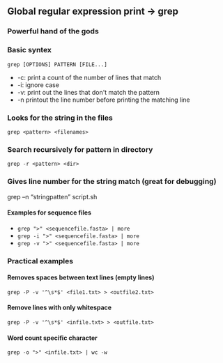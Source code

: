 ## Global regular expression print -> grep
### Powerful hand of the gods

### Basic syntex 
```grep [OPTIONS] PATTERN [FILE...]```

- -c: print a count of the number of lines that match
- -i: ignore case 
- -v: print out the lines that don't match the pattern
- -n printout the line number before printing the matching line

### Looks for the string in the files
```grep <pattern> <filenames>```    
  
### Search recursively for pattern in directory
```grep -r <pattern> <dir>``` 

### Gives line number for the string match (great for debugging)
grep –n “stringpatten” script.sh

#### Examples for sequence files 
- ```grep ">" <sequencefile.fasta> | more```
- ```grep -i ">" <sequencefile.fasta> | more```
- ```grep -v ">" <sequencefile.fasta> | more```

### Practical examples 

#### Removes spaces between text lines (empty lines)
```grep -P -v '^\s*$' <file1.txt> > <outfile2.txt>```

#### Remove lines with only whitespace
```grep -P -v '^\s*$' <infile.txt> > <outfile.txt>```

#### Word count specific character
```grep -o ">" <infile.txt> | wc -w```

